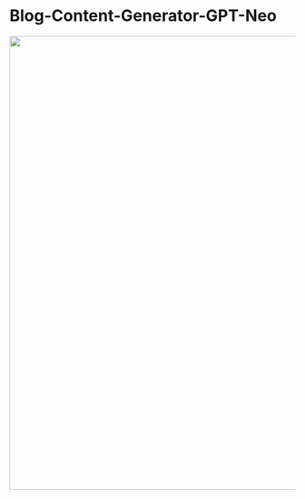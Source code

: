 # Blog-Content-Generator-GPT-Neo
<img src="https://github.com/vaidande/Blog-Content-Generator-GPT-Neo/blob/b8caa4d0a177383a67a701a296c11a10f4d7216d/Screenshot%20(1).png" width=800>
